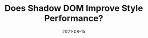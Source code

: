 ---
date: 2021-08-15
permalink: false
tags:
  - dom
  - performance
  - rendering
target_url: https://nolanlawson.com/2021/08/15/does-shadow-dom-improve-style-performance/
title: Does Shadow DOM Improve Style Performance?
---